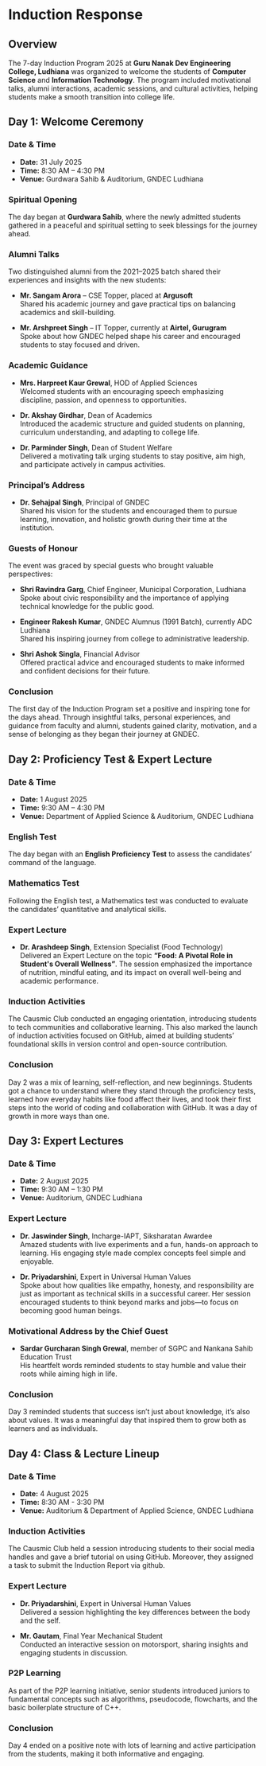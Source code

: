 # Induction Response

## Overview
The 7-day Induction Program 2025 at **Guru Nanak Dev Engineering College, Ludhiana** was organized to welcome the students of **Computer Science** and **Information Technology**. The program included motivational talks, alumni interactions, academic sessions, and cultural activities, helping students make a smooth transition into college life.

## Day 1: Welcome Ceremony
### Date & Time
- **Date:** 31 July 2025  
- **Time:** 8:30 AM – 4:30 PM  
- **Venue:** Gurdwara Sahib & Auditorium, GNDEC Ludhiana

### Spiritual Opening
The day began at **Gurdwara Sahib**, where the newly admitted students gathered in a peaceful and spiritual setting to seek blessings for the journey ahead.

### Alumni Talks
Two distinguished alumni from the 2021–2025 batch shared their experiences and insights with the new students:
- **Mr. Sangam Arora** – CSE Topper, placed at **Argusoft**   
  Shared his academic journey and gave practical tips on balancing academics and skill-building.
  
- **Mr. Arshpreet Singh** – IT Topper, currently at **Airtel, Gurugram**  
  Spoke about how GNDEC helped shape his career and encouraged students to stay focused and driven.

### Academic Guidance
- **Mrs. Harpreet Kaur Grewal**, HOD of Applied Sciences  
  Welcomed students with an encouraging speech emphasizing discipline, passion, and openness to opportunities.
  
- **Dr. Akshay Girdhar**, Dean of Academics  
  Introduced the academic structure and guided students on planning, curriculum understanding, and adapting to college life.
  
- **Dr. Parminder Singh**, Dean of Student Welfare  
  Delivered a motivating talk urging students to stay positive, aim high, and participate actively in campus activities.

### Principal’s Address
- **Dr. Sehajpal Singh**, Principal of GNDEC  
  Shared his vision for the students and encouraged them to pursue learning, innovation, and holistic growth during their time at the institution.

### Guests of Honour
The event was graced by special guests who brought valuable perspectives:

- **Shri Ravindra Garg**, Chief Engineer, Municipal Corporation, Ludhiana  
  Spoke about civic responsibility and the importance of applying technical knowledge for the public good.
  
- **Engineer Rakesh Kumar**, GNDEC Alumnus (1991 Batch), currently ADC Ludhiana  
  Shared his inspiring journey from college to administrative leadership.
  
- **Shri Ashok Singla**, Financial Advisor  
  Offered practical advice and encouraged students to make informed and confident decisions for their future.

### Conclusion
The first day of the Induction Program set a positive and inspiring tone for the days ahead. Through insightful talks, personal experiences, and guidance from faculty and alumni, students gained clarity, motivation, and a sense of belonging as they began their journey at GNDEC.

## Day 2: Proficiency Test & Expert Lecture
### Date & Time
- **Date:** 1 August 2025  
- **Time:** 9:30 AM – 4:30 PM 
- **Venue:** Department of Applied Science & Auditorium, GNDEC Ludhiana

### English Test
The day began with an **English Proficiency Test** to assess the candidates’ command of the language.

### Mathematics Test
Following the English test, a Mathematics test was conducted to evaluate the candidates’ quantitative and analytical skills.

### Expert Lecture
- **Dr. Arashdeep Singh**, Extension Specialist (Food Technology)   
  Delivered an Expert Lecture on the topic **“Food: A Pivotal Role in Student's Overall Wellness”**. The session emphasized the importance of nutrition, mindful   eating, and its impact on overall well-being and academic performance.

### Induction Activities
The Causmic Club conducted an engaging orientation, introducing students to tech communities and collaborative learning. This also marked the launch of induction activities focused on GitHub, aimed at building students’ foundational skills in version control and open-source contribution.

### Conclusion
Day 2 was a mix of learning, self-reflection, and new beginnings. Students got a chance to understand where they stand through the proficiency tests, learned how everyday habits like food affect their lives, and took their first steps into the world of coding and collaboration with GitHub. It was a day of growth in more ways than one.

## Day 3: Expert Lectures
### Date & Time
- **Date:** 2 August 2025  
- **Time:** 9:30 AM – 1:30 PM 
- **Venue:** Auditorium, GNDEC Ludhiana

### Expert Lecture
- **Dr. Jaswinder Singh**, Incharge-IAPT, Siksharatan Awardee   
  Amazed students with live experiments and a fun, hands-on approach to learning. His engaging style made complex concepts feel simple and enjoyable.
  
- **Dr. Priyadarshini**, Expert in Universal Human Values  
  Spoke about how qualities like empathy, honesty, and responsibility are just as important as technical skills in a successful career. Her session encouraged students to think     beyond marks and jobs—to focus on becoming good human beings.

### Motivational Address by the Chief Guest
- **Sardar Gurcharan Singh Grewal**, member of SGPC and Nankana Sahib Education Trust  
  His heartfelt words reminded students to stay humble and value their roots while aiming high in life.

### Conclusion
Day 3 reminded students that success isn’t just about knowledge, it’s also about values. It was a meaningful day that inspired them to grow both as learners and as individuals.

## Day 4: Class & Lecture Lineup
### Date & Time
- **Date:** 4 August 2025
- **Time:** 8:30 AM - 3:30 PM
- **Venue:** Auditorium & Department of Applied Science, GNDEC Ludhiana

### Induction Activities
The Causmic Club held a session introducing students to their social media handles and gave a brief tutorial on using GitHub. Moreover, they assigned a task to submit the Induction Report via github.

### Expert Lecture
- **Dr. Priyadarshini**, Expert in Universal Human Values  
  Delivered a session highlighting the key differences between the body and the self.
  
- **Mr. Gautam**, Final Year Mechanical Student   
  Conducted an interactive session on motorsport, sharing insights and engaging students in discussion.

### P2P Learning
As part of the P2P learning initiative, senior students introduced juniors to fundamental concepts such as algorithms, pseudocode, flowcharts, and the basic boilerplate structure of C++.

### Conclusion
Day 4 ended on a positive note with lots of learning and active participation from the students, making it both informative and engaging.
